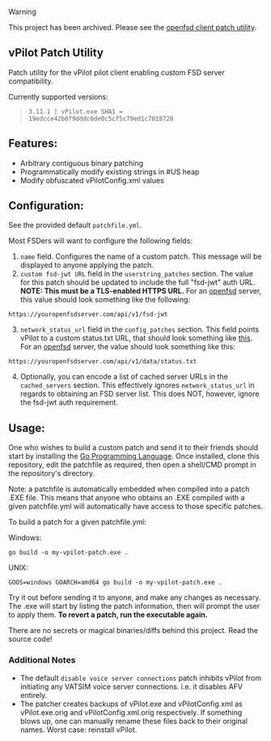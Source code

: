 > [!WARNING]  
> This project has been archived. Please see the [openfsd client patch utility](https://github.com/renorris/openfsd-client-patch-utility).

## vPilot Patch Utility

Patch utility for the vPilot pilot client enabling custom FSD server compatibility.

Currently supported versions:
> `3.11.1 | vPilot.exe SHA1 = 19edcce42b0f9dddc0de0c5cf5c79ed1c7018728`

## Features:

- Arbitrary contiguous binary patching
- Programmatically modify existing strings in #US heap
- Modify obfuscated vPilotConfig.xml values

## Configuration:

See the provided default `patchfile.yml`.

Most FSDers will want to configure the following fields:

1. `name` field. Configures the name of a custom patch. This message will be displayed to anyone applying the patch.
2. `custom fsd-jwt URL` field in the `userstring_patches` section.
   The value for this patch should be updated to include the full "fsd-jwt" auth URL.
   **NOTE: This must be a TLS-enabled HTTPS URL.**
   For an [openfsd](https://github.com/renorris/openfsd) server, this value should look something like the following:
```
https://youropenfsdserver.com/api/v1/fsd-jwt
```

3. `network_status_url` field in the `config_patches` section.
   This field points vPilot to a custom status.txt URL, that should look something like [this](https://status.vatsim.net).
   For an [openfsd](https://github.com/renorris/openfsd) server, the value should look something like this:
```
https://youropenfsdserver.com/api/v1/data/status.txt
```

4. Optionally, you can encode a list of cached server URLs in the `cached_servers` section.
   This effectively ignores `network_status_url` in regards to obtaining an FSD server list. 
   This does NOT, however, ignore the fsd-jwt auth requirement.

## Usage:

One who wishes to build a custom patch and send it to their friends should start by installing the [Go Programming Language](https://go.dev/dl/).
Once installed, clone this repository, edit the patchfile as required, then open a shell/CMD prompt in the repository's directory.

Note: a patchfile is automatically embedded when compiled into a patch .EXE file.
This means that anyone who obtains an .EXE compiled with a given patchfile.yml will automatically have access to those specific patches.

To build a patch for a given patchfile.yml:

Windows:
```
go build -o my-vpilot-patch.exe .
```

UNIX:
```
GOOS=windows GOARCH=amd64 go build -o my-vpilot-patch.exe .
```

Try it out before sending it to anyone, and make any changes as necessary.
The .exe will start by listing the patch information, then will prompt the user to apply them.
**To revert a patch, run the executable again.**

There are no secrets or magical binaries/diffs behind this project. Read the source code!

### Additional Notes

- The default `disable voice server connections` patch inhibits vPilot from initiating any VATSIM voice server connections. i.e. it disables AFV entirely.
- The patcher creates backups of vPilot.exe and vPilotConfig.xml as vPilot.exe.orig and vPilotConfig.xml.orig respectively. If something blows up, one can manually rename these files back to their original names. Worst case: reinstall vPilot.
